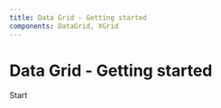 ```yaml
---
title: Data Grid - Getting started
components: DataGrid, XGrid
---
```


# Data Grid - Getting started

<p class="description">Start</p>

